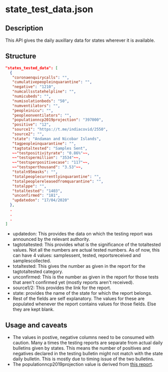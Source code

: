 # state_test_data.json

## Description

This API gives the daily auxillary data for states wherever it is available.

## Structure

```json
"states_tested_data": [
  {
   "coronaenquirycalls": "",
   "cumulativepeopleinquarantine": "",
   "negative": "1210",
   "numcallsstatehelpline": "",
   "numicubeds": "",
   "numisolationbeds": "50",
   "numventilators": "",
   "peopleinicu": "",
   "peopleonventilators": "",
   "populationncp2019projection": "397000",
   "positive": "12",
   "source1": "https://t.me/indiacovid/2550",
   "source2": "",
   "state": "Andaman and Nicobar Islands",
   "tagpeopleinquarantine": "",
   "tagtotaltested": "Samples Sent",
   ~~"testpositivityrate": "0.86%"~~,
   ~~"testspermillion": "3534"~~,
   ~~"testsperpositivecase": "117"~~,
   ~~"testsperthousand": "3.53"~~,
   "totaln95masks": "",
   "totalpeoplecurrentlyinquarantine": "",
   "totalpeoplereleasedfromquarantine": "",
   "totalppe": "",
   "totaltested": "1403",
   "unconfirmed": "181",
   "updatedon": "17/04/2020"
  },
  .
  .
  .
]
```

- updatedon: This provides the data on which the testing report was announced by the relevant authority.
- tagtotaltested: This provides what is the significance of the totaltested values. Not all the numbers are actual tested numbers. As of now, this can have 4 values: samplessent, tested, reportsreceived and samplescollected.
- totaltested: This gives the number as given in the report for the tagtotaltested category.
- unconfirmed: This is the number as given in the report for those tests that aren't confirmed yet (mostly reports aren't received).
- source1/2: This provides the link for the report.
- state: provides the name of the state for which the report belongs.
- Rest of the fields are self explanatory. The values for these are populated whenever the report contains values for those fields. Else they are kept blank.

## Usage and caveats

- The values in postive, negative columns need to be consumed with caution. Many a times the testing reports are separate from actual daily bulletins given by states. This means the number of positives and negatives declared in the testing bulletin might not match with the state daily bulletin. This is mostly due to timing issue of the two bulletins.
- The populationncp2019projection value is derived from [this report](https://nhm.gov.in/New_Updates_2018/Report_Population_Projection_2019.pdf).
